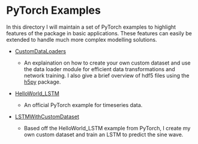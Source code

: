 # PyTorch Examples

In this directory I will maintain a set of PyTorch examples to highlight features of the package in basic applications. These features can easily be extended to handle much more complex modelling solutions.  

- [CustomDataLoaders](CustomDataLoaders/README.md)
    - An explaination on how to create your own custom dataset and use the data loader module for efficient data transformations and network training. I also give a brief overview of hdf5 files using the [h5py](http://www.h5py.org/) package. 

- [HelloWorld_LSTM](HelloWorld_LSTM/README.md)
    - An official PyTorch example for timeseries data. 

- [LSTMWithCustomDataset](LSTMWithCustomDataset/README.md)
    - Based off the HelloWorld_LSTM example from PyTorch, I create my own custom dataset and train an LSTM to predict the sine wave.  